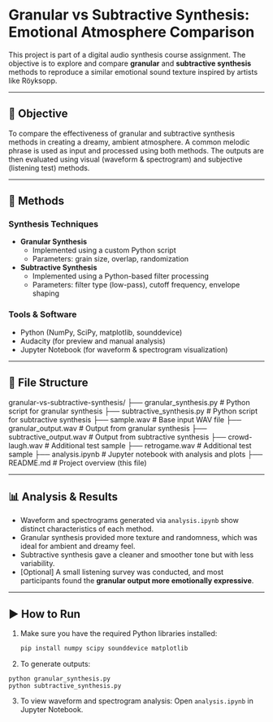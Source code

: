 # Granular vs Subtractive Synthesis: Emotional Atmosphere Comparison

This project is part of a digital audio synthesis course assignment. The objective is to explore and compare **granular** and **subtractive synthesis** methods to reproduce a similar emotional sound texture inspired by artists like Röyksopp.

---

## 🎯 Objective

To compare the effectiveness of granular and subtractive synthesis methods in creating a dreamy, ambient atmosphere. A common melodic phrase is used as input and processed using both methods. The outputs are then evaluated using visual (waveform & spectrogram) and subjective (listening test) methods.

---

## 🧪 Methods

### Synthesis Techniques
- **Granular Synthesis**
  - Implemented using a custom Python script
  - Parameters: grain size, overlap, randomization
- **Subtractive Synthesis**
  - Implemented using a Python-based filter processing
  - Parameters: filter type (low-pass), cutoff frequency, envelope shaping

### Tools & Software
- Python (NumPy, SciPy, matplotlib, sounddevice)
- Audacity (for preview and manual analysis)
- Jupyter Notebook (for waveform & spectrogram visualization)

---

## 📁 File Structure

granular-vs-subtractive-synthesis/
├── granular_synthesis.py # Python script for granular synthesis
├── subtractive_synthesis.py # Python script for subtractive synthesis
├── sample.wav # Base input WAV file
├── granular_output.wav # Output from granular synthesis
├── subtractive_output.wav # Output from subtractive synthesis
├── crowd-laugh.wav # Additional test sample
├── retrogame.wav # Additional test sample
├── analysis.ipynb # Jupyter notebook with analysis and plots
├── README.md # Project overview (this file)


---

## 📊 Analysis & Results

- Waveform and spectrograms generated via `analysis.ipynb` show distinct characteristics of each method.
- Granular synthesis provided more texture and randomness, which was ideal for ambient and dreamy feel.
- Subtractive synthesis gave a cleaner and smoother tone but with less variability.
- [Optional] A small listening survey was conducted, and most participants found the **granular output more emotionally expressive**.

---

## ▶️ How to Run

1. Make sure you have the required Python libraries installed:
   ```bash
   pip install numpy scipy sounddevice matplotlib

2. To generate outputs:
  ```
  python granular_synthesis.py
  python subtractive_synthesis.py
  ```

3. To view waveform and spectrogram analysis:
  Open `analysis.ipynb` in Jupyter Notebook.